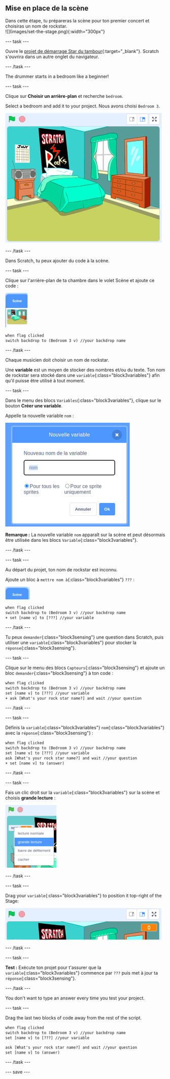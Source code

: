 ## Mise en place de la scène

<div style="display: flex; flex-wrap: wrap">
<div style="flex-basis: 200px; flex-grow: 1; margin-right: 15px;">
Dans cette étape, tu prépareras la scène pour ton premier concert et choisiras un nom de rockstar.
</div>
<div>
![](images/set-the-stage.png){:width="300px"}
</div>
</div>

--- task ---

Ouvre le [projet de démarrage Star du tambour](https://scratch.mit.edu/projects/535783147/editor){:target="_blank"}. Scratch s'ouvrira dans un autre onglet du navigateur.

--- /task ---

The drummer starts in a bedroom like a beginner!

--- task ---

Clique sur **Choisir un arrière-plan** et recherche `bedroom`.

Select a bedroom and add it to your project. Nous avons choisi `Bedroom 3`.

![La scène montrant l'arrière-plan "Bedroom 3".](images/bedroom3.png)

--- /task ---

Dans Scratch, tu peux ajouter du code à la scène.

--- task ---

Clique sur l'arrière-plan de ta chambre dans le volet Scène et ajoute ce code :

![L'arrière-plan dans le volet de scène.](images/bedroom-icon.png)

```blocks3
when flag clicked
switch backdrop to (Bedroom 3 v) //your backdrop name
```

--- /task ---

Chaque musicien doit choisir un nom de rockstar.

Une **variable** est un moyen de stocker des nombres et/ou du texte. Ton nom de rockstar sera stocké dans une `variable`{:class="block3variables"} afin qu'il puisse être utilisé à tout moment.

--- task ---

Dans le menu des blocs `Variables`{:class="block3variables"}, clique sur le bouton **Créer une variable**.

Appelle ta nouvelle variable `nom` :

![La fenêtre contextuelle Nouvelle variable avec la saisie de texte "nom".](images/new-variable.png)

**Remarque :** La nouvelle variable `nom` apparaît sur la scène et peut désormais être utilisée dans les blocs `Variable`{:class="block3variables"}.

--- /task ---

--- task ---

Au départ du projet, ton nom de rockstar est inconnu.

Ajoute un bloc à `mettre nom à`{:class="block3variables"} `???` :

![](images/stage-icon.png)

```blocks3
when flag clicked
switch backdrop to (Bedroom 3 v) //your backdrop name
+ set [name v] to [???] //your variable
```

--- /task ---

Tu peux `demander`{:class="block3sensing"} une question dans Scratch, puis utiliser une `variable`{:class="block3variables"} pour stocker la `réponse`{:class="block3sensing"}.

--- task ---

Clique sur le menu des blocs `Capteurs`{:class="block3sensing"} et ajoute un bloc `demander`{:class="block3sensing"} à ton code :

```blocks3
when flag clicked
switch backdrop to (Bedroom 3 v) //your backdrop name
set [name v] to [???] //your variable
+ ask [What's your rock star name?] and wait //your question
```

--- /task ---

--- task ---

Définis la `variable`{:class="block3variables"} `nom`{:class="block3variables"} avec la `réponse`{:class="block3sensing"} :

```blocks3
when flag clicked
switch backdrop to (Bedroom 3 v) //your backdrop name
set [name v] to [???] //your variable
ask [What's your rock star name?] and wait //your question
+ set [name v] to (answer)
```

--- /task ---

--- task ---

Fais un clic droit sur la `variable`{:class="block3variables"} sur la scène et choisis **grande lecture** :

![](images/large-readout.png)

--- /task ---

--- task ---

Drag your `variable`{:class="block3variables"} to position it top-right of the Stage:

![](images/repositioned-variable.png)

--- /task ---

--- task ---

**Test :** Exécute ton projet pour t'assurer que la `variable`{:class="block3variables"} commence par `???` puis met à jour ta `réponse`{:class="block3sensing"}.

--- /task ---

You don't want to type an answer every time you test your project.

--- task ---

Drag the last two blocks of code away from the rest of the script.

```blocks3
when flag clicked
switch backdrop to (Bedroom 3 v) //your backdrop name
set [name v] to [???] //your variable
```

```blocks3
ask [What's your rock star name?] and wait //your question
set [name v] to (answer)
```

--- /task ---

--- save ---
